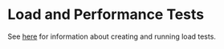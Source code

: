 # Load and Performance Tests


See [here](https://github.com/sflyinc-shutterfly/springboard-example/wiki/Load-and-Performance-Tests) for 
information about creating and running load tests.
